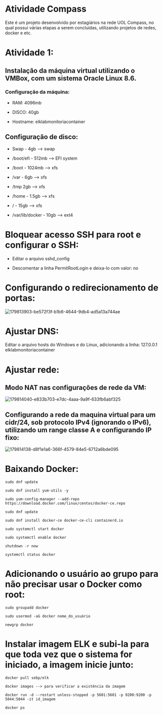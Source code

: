 # Atividade Compass
Este é um projeto desenvolvido por estagiários na rede UOL Compass, no qual possui várias etapas a serem concluidas, utilizando projetos de redes, docker e etc.

# Atividade 1:

## Instalação da máquina virtual utilizando o VMBox, com um sistema Oracle Linux 8.6.

### Configuração da máquina:

- RAM: 4096mb

- DISCO: 40gb

- Hostname: elklabmonitoriacontainer

## Configuração de disco:

- Swap - 4gb --> swap

- /boot/efi - 512mb --> EFI system

- /boot - 1024mb --> xfs

- /var - 6gb --> xfs

- /tmp 2gb --> xfs

- /home - 1.5gb --> xfs

- / - 15gb --> xfs

- /var/lib/docker - 10gb --> ext4


# Bloquear acesso SSH para root e configurar o SSH:

- Editar o arquivo sshd_config

- Descomentar a linha PermitRootLogin e deixa-lo com valor: no

# Configurando o redirecionamento de portas:
![179813903-be572f3f-b1b6-4644-9db4-ad5a13a744ae](https://user-images.githubusercontent.com/109623573/179865405-82a69b32-07e5-42d9-b86f-e1699ea55807.png)

# Ajustar DNS:

Editar o arquivo hosts do Windows e do Linux, adicionando a linha: 127.0.0.1 elklabmonitoriacontainer

# Ajustar rede:

## Modo NAT nas configurações de rede da VM:
![179814040-e833b703-e7dc-4aaa-9a9f-633fb6abf325](https://user-images.githubusercontent.com/109623573/179865760-fb83c47a-7aab-491e-81df-d57c8f2c53aa.png)

## Configurando a rede da maquina virtual para um cidr/24, sob protocolo IPv4 (ignorando o IPv6), utilizando um range classe A e configurando IP fixo:
![179814138-d8f1e1a6-366f-4579-84e5-6712a6bde095](https://user-images.githubusercontent.com/109623573/179865938-c13f29e5-6296-41c9-9534-7c04f2be3c6b.png)


# Baixando Docker:
```
sudo dnf update

sudo dnf install yum-utils -y

sudo yum-config-manager --add-repo https://download.docker.com/linux/centos/docker-ce.repo

sudo dnf update

sudo dnf install docker-ce docker-ce-cli containerd.io

sudo systemctl start docker

sudo systemctl enable docker

shutdown -r now

systemctl status docker
``` 

# Adicionando o usuário ao grupo para não precisar usar o Docker como root:
```
sudo groupadd docker

sudo usermod -aG docker nome_do_usuário

newgrp docker
```
# Instalar imagem ELK e subi-la para que toda vez que o sistema for iniciado, a imagem inicie junto:
```
docker pull sebp/elk

docker images --> para verificar a existência da imagem

docker run -d --restart unless-stopped -p 5601:5601 -p 9200:9200 -p 5044:5044 -it id_imagem

docker ps
``` 

